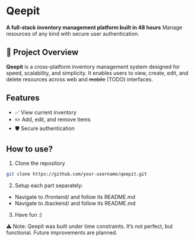 # Qeepit  
**A full-stack inventory management platform built in 48 hours** 
Manage resources of any kind with secure user authentication.

## 🧠 Project Overview  
**Qeepit** is a cross-platform inventory management system designed for speed, scalability, and simplicity. It enables users to view, create, edit, and delete resources across web and ~~mobile~~ (TODO) interfaces.

## Features
- ✅ View current inventory
- ✏️ Add, edit, and remove items
- 🛡️ Secure authentication

## How to use?

1. Clone the repository
```bash
git clone https://github.com/your-username/qeepit.git
```

2. Setup each part separately:
- Navigate to /frontend/ and follow its README.md
- Navigate to /backend/ and follow its README.md

3. Have fun :)

⚠️ Note: Qeepit was built under time constraints. It’s not perfect, but functional. Future improvements are planned.
